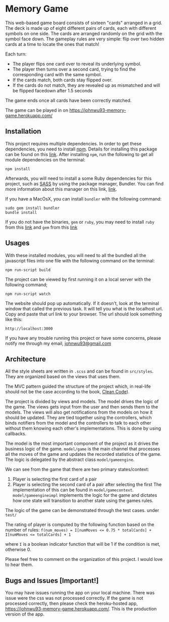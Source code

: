 # Memory Game
This web-based game board consists of sixteen "cards" arranged in a grid. The deck is made up of eight different pairs of cards, each with different symbols on one side. The cards are arranged randomly on the grid with the symbol face down. The gameplay rules are very simple: flip over two hidden cards at a time to locate the ones that match!

Each turn:
- The player flips one card over to reveal its underlying symbol.
- The player then turns over a second card, trying to find the corresponding card with the same symbol.
- If the cards match, both cards stay flipped over.
- If the cards do not match, they are revealed up as mismatched and will be flipped facedown after 1.5 seconds

The game ends once all cards have been correctly matched.

The game can be played in on
https://johnwu93-memory-game.herokuapp.com/ 


## Installation
This project requires multiple dependencies. In order to get these dependencies, you need to install 
[npm](https://www.npmjs.com/). Details for installing this package can be found on this
[link](https://www.npmjs.com/get-npm). After installing `npm`,  run the following to get all module
dependencies on the terminal:

```
npm install
```

Afterwards, you will need to install a some Ruby dependencies for this project, such as [SASS](http://sass-lang.com/) 
by using the package manager, Bundler. You can find more information about this manager on this link,
[link](https://github.com/bundler/bundler).

If you have a MacOsX, you can install `bundler` with the following command:

```
sudo gem install bundler
bundle install
```

If you do not have the binaries, `gem` or `ruby`, you may need to install 
`ruby` from this [link](https://www.ruby-lang.org/en/documentation/installation/) and `gem` from this [link](https://rubygems.org/gems/rubygems-update-2.6.14.gem) 

## Usages

With these installed modules, you will need to all the bundled all the javascript files into one file with the 
following command on the terminal:

```
npm run-script build
```

The project can be viewed by first running it on a local server with the 
following command;

```
npm run-script watch
```

The website should pop up automatically. If it doesn't, look at the terminal window that called the previous task.
It will tell you what is the localhost url. Copy and paste that url link to your browser. The url should look something like
this:

```
http://localhost:3000
```

If you have any trouble running this project or have some concerns, 
please notify me through my email, johnwu93@gmail.com

## Architecture
All the style sheets are written in `.scss` and can be found in `src/styles`. They are organized based
on the views that uses them.

The MVC pattern guided the structure of the project which, in real-life should not be the case 
according to the book, [Clean Code](https://www.safaribooksonline.com/library/view/clean-architecture-a/9780134494272/)).

The project is divided by views and models. The model drives the logic of the game.
The views gets input from the user and then sends them to the models. The views will also get notifications from the 
models on how it should be updated.
They are tied together using the controllers, which binds notifiers from the model and the controllers to talk to each other 
without them knowing each other's implementations. This is done by using callbacks.

The model is the most important component of the project as it drives the business logic of the game.
`model/game` is the main channel that processes all the moves of the game and updates the recorded statistics of the game.
The logic is delegated by the abstract class `model/gameengine`.

We can see from the game that there are two primary states/context:
1. Player is selecting the first card of a pair
2. Player is selecting the second card of a pair after selecting the first
The implementation of this can be found in `model/gamecontext`.
`model/gameengineimpl` implements the logic for the game and dictates how one state will transition to another state
using the games rules.

The logic of the game can be demonstrated through the test cases. under `test/`

The rating of player is computed by the following function based on the number of rules:
`f(num_moves) = I[numMoves <= 0.75 * totalCards] + I[numMoves <= totalCards] + 1`

where `I` is a boolean indicator function that will be 1 if the condition is met, otherwise 0.

Please feel free to comment on the organization of this project. I would love to hear them.

## Bugs and Issues [Important!]
You may have issues running the app on your local machine. There was issue were the css was
not processed correctly. If the game is not processed correctly, then please check the heroku-hosted
app, https://johnwu93-memory-game.herokuapp.com/. This is the production version of the app.
